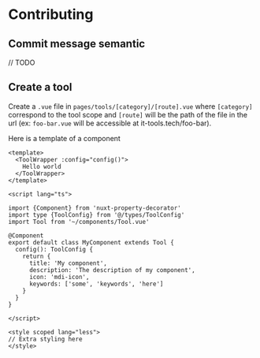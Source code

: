 # Contributing

## Commit message semantic

// TODO

## Create a tool

Create a `.vue` file in `pages/tools/[category]/[route].vue` where `[category]` correspond to the tool scope and 
`[route]` will be the path of the file in the url (ex: `foo-bar.vue` will be accessible at it-tools.tech/foo-bar).


Here is a template of a component 
```vue
<template>
  <ToolWrapper :config="config()">
    Hello world
  </ToolWrapper>
</template>

<script lang="ts">

import {Component} from 'nuxt-property-decorator'
import type {ToolConfig} from '@/types/ToolConfig'
import Tool from '~/components/Tool.vue'

@Component
export default class MyComponent extends Tool {
  config(): ToolConfig {
    return {
      title: 'My component',
      description: 'The description of my component',
      icon: 'mdi-icon',
      keywords: ['some', 'keywords', 'here']
    }
  }
}

</script>

<style scoped lang="less">
// Extra styling here
</style>

```
